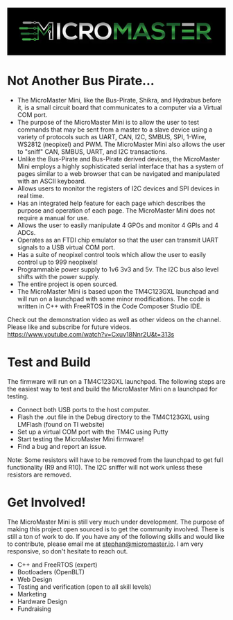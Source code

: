 ![image](https://github.com/bouge13a/MicroMaster/blob/main/images/aaaaaaaaaa.PNG)

# Not Another Bus Pirate...
* The MicroMaster Mini, like the Bus-Pirate, Shikra, and Hydrabus before it, is a small circuit board that communicates to a computer via a Virtual COM port.
* The purpose of the MicroMaster Mini is to allow the user to test commands that may be sent from a master to a slave device using a variety of protocols such as UART, CAN, I2C, SMBUS, SPI, 1-Wire, WS2812 (neopixel) and PWM. The MicroMaster Mini also allows the user to "sniff" CAN, SMBUS, UART, and I2C transactions.
* Unlike the Bus-Pirate and Bus-Pirate derived devices, the MicroMaster Mini employs a highly sophisticated serial interface that has a system of pages similar to a web browser that can be navigated and manipulated with an ASCII keyboard. 
* Allows users to monitor the registers of I2C devices and SPI devices in real time. 
* Has an integrated help feature for each page which describes the purpose and operation of each page. The MicroMaster Mini does not require a manual for use. 
* Allows the user to easily manipulate 4 GPOs and monitor 4 GPIs and 4 ADCs. 
* Operates as an FTDI chip emulator so that the user can transmit UART signals to a USB virtual COM port. 
* Has a suite of neopixel control tools which allow the user to easily control up to 999 neopixels!
* Programmable power supply to 1v6 3v3 and 5v. The I2C bus also level shifts with the power supply. 
* The entire project is open sourced. 
* The MicroMaster Mini is based upon the TM4C123GXL launchpad and will run on a launchpad with some minor modifications. The code is written in C++ with FreeRTOS in the Code Composer Studio IDE.

Check out the demonstration video as well as other videos on the channel. Please like and subscribe for future videos. 
https://www.youtube.com/watch?v=Cxuv18Nnr2U&t=313s

# Test and Build
The firmware will run on a TM4C123GXL launchpad. The following steps are the easiest way to test and build the MicroMaster Mini on a launchpad for testing. 

* Connect both USB ports to the host computer.
* Flash the .out file in the Debug directory to the TM4C123GXL using LMFlash (found on TI website)
* Set up a virtual COM port with the TM4C using Putty
* Start testing the MicroMaster Mini firmware! 
* Find a bug and report an issue.

Note: Some resistors will have to be removed from the launchpad to get full functionality (R9 and R10). The I2C sniffer will not work unless these resistors are removed.

# Get Involved!
The MicroMaster Mini is still very much under development. The purpose of making this project open sourced is to get the community involved. There is still a ton of work to do. If you have any of the following skills and would like to contribute, please email me at stephan@micromaster.io. I am very responsive, so don't hesitate to reach out. 

* C++ and FreeRTOS (expert)
* Bootloaders (OpenBLT)
* Web Design
* Testing and verification (open to all skill levels)
* Marketing
* Hardware Design
* Fundraising
